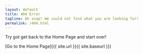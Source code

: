 ```yaml
---
layout: default
title: 404 Error
tagline: Ah snap! We could not find what you are looking for!
permalink: /404.html
---
```


Try got get back to the Home Page and start over!

[Go to the Home Page]({{ site.url }}{{ site.baseurl }})
